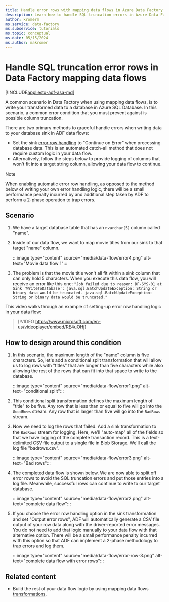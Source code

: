```yaml
---
title: Handle error rows with mapping data flows in Azure Data Factory
description: Learn how to handle SQL truncation errors in Azure Data Factory using mapping data flows.
author: kromerm
ms.service: data-factory
ms.subservice: tutorials
ms.topic: conceptual
ms.date: 05/15/2024
ms.author: makromer
---
```


# Handle SQL truncation error rows in Data Factory mapping data flows

[!INCLUDE[appliesto-adf-asa-md](includes/appliesto-adf-asa-md.md)]

A common scenario in Data Factory when using mapping data flows, is to write your transformed data to a database in Azure SQL Database. In this scenario, a common error condition that you must prevent against is possible column truncation.

There are two primary methods to graceful handle errors when writing data to your database sink in ADF data flows:

* Set the sink [error row handling](./connector-azure-sql-database.md#error-row-handling) to "Continue on Error" when processing database data. This is an automated catch-all method that does not require custom logic in your data flow.
* Alternatively, follow the steps below to provide logging of columns that won't fit into a target string column, allowing your data flow to continue.

> [!NOTE]
> When enabling automatic error row handling, as opposed to the method below of writing your own error handling logic, there will be a small performance penalty incurred by and additional step taken by ADF to perform a 2-phase operation to trap errors.

## Scenario

1. We have a target database table that has an ```nvarchar(5)``` column called "name".

2. Inside of our data flow, we want to map movie titles from our sink to that target "name" column.

    :::image type="content" source="media/data-flow/error4.png" alt-text="Movie data flow 1":::
    
3. The problem is that the movie title won't all fit within a sink column that can only hold 5 characters. When you execute this data flow, you will receive an error like this one: ```"Job failed due to reason: DF-SYS-01 at Sink 'WriteToDatabase': java.sql.BatchUpdateException: String or binary data would be truncated. java.sql.BatchUpdateException: String or binary data would be truncated."```

This video walks through an example of setting-up error row handling logic in your data flow:
> [!VIDEO https://www.microsoft.com/en-us/videoplayer/embed/RE4uOHj]

## How to design around this condition

1. In this scenario, the maximum length of the "name" column is five characters. So, let's add a conditional split transformation that will allow us to log rows with "titles" that are longer than five characters while also allowing the rest of the rows that can fit into that space to write to the database.

    :::image type="content" source="media/data-flow/error1.png" alt-text="conditional split":::

2. This conditional split transformation defines the maximum length of "title" to be five. Any row that is less than or equal to five will go into the ```GoodRows``` stream. Any row that is larger than five will go into the ```BadRows``` stream.

3. Now we need to log the rows that failed. Add a sink transformation to the ```BadRows``` stream for logging. Here, we'll "auto-map" all of the fields so that we have logging of the complete transaction record. This is a text-delimited CSV file output to a single file in Blob Storage. We'll call the log file "badrows.csv".

    :::image type="content" source="media/data-flow/error3.png" alt-text="Bad rows":::
    
4. The completed data flow is shown below. We are now able to split off error rows to avoid the SQL truncation errors and put those entries into a log file. Meanwhile, successful rows can continue to write to our target database.

    :::image type="content" source="media/data-flow/error2.png" alt-text="complete data flow":::

5. If you choose the error row handling option in the sink transformation and set "Output error rows", ADF will automatically generate a CSV file output of your row data along with the driver-reported error messages. You do not need to add that logic manually to your data flow with that alternative option. There will be a small performance penalty incurred with this option so that ADF can implement a 2-phase methodology to trap errors and log them.

    :::image type="content" source="media/data-flow/error-row-3.png" alt-text="complete data flow with error rows":::

## Related content

* Build the rest of your data flow logic by using mapping data flows [transformations](concepts-data-flow-overview.md).
